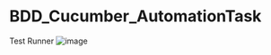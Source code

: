 # BDD_Cucumber_AutomationTask
Test Runner
![image](https://github.com/kalyanis1234/BDD_Cucumber_AutomationTask/assets/77338836/e2ca17a2-2769-48a1-907d-e4c86ca67056)
